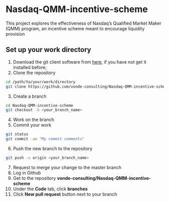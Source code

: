 # Nasdaq-QMM-incentive-scheme
This project explores the effectiveness of Nasdaq’s Qualified Market Maker (QMM) program, an incentive scheme meant to encourage liquidity provision

## Set up your work directory
1. Download the git client software from [here](https://git-scm.com/downloads), if you have not get it installed before;
2. Clone the repository
```bash
cd /path/to/your/work/directory
git clone https://github.com/vonde-consulting/Nasdaq-QMM-incentive-scheme.git
```
3. Create a branch
```bash
cd Nasdaq-QMM-incentive-scheme
git checkout -b <your_branch_name>
```
4. Work on the branch
5. Commit your work
```bash
git status
git commit -am "My commit comments"

```
6. Push the new branch to the repository
```bash
git push -u origin <your_branch_name>
```
7. Request to merge your change to the master branch
  1. Log in Github 
  2. Get to the repository **vonde-consulting/Nasdaq-QMM-incentive-scheme**
  3. Under the **Code** tab, click **branches**
  4. Click **New pull request** button next to your branch 
